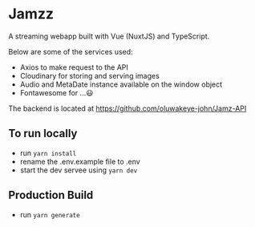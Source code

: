 # Jamzz

A streaming webapp built with Vue (NuxtJS) and TypeScript.

Below are some of the services used:

- Axios to make request to the API
- Cloudinary for storing and serving images
- Audio and MetaDate instance available on the window object
- Fontawesome for ...😃

The backend is located at https://github.com/oluwakeye-john/Jamz-API

## To run locally

- run `yarn install`
- rename the .env.example file to .env
- start the dev servee using `yarn dev`

## Production Build

- run `yarn generate`
